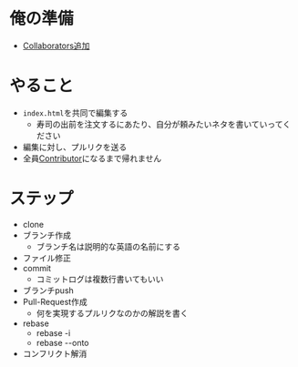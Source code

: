 # 俺の準備
  - [Collaborators追加](https://github.com/onigra/github-flow/settings/collaboration)

# やること 
  - `index.html`を共同で編集する
    - 寿司の出前を注文するにあたり、自分が頼みたいネタを書いていってください
  - 編集に対し、プルリクを送る
  - 全員[Contributor](https://github.com/onigra/github-flow/graphs/contributors)になるまで帰れません

# ステップ
  - clone
  - ブランチ作成
    - ブランチ名は説明的な英語の名前にする
  - ファイル修正
  - commit
    - コミットログは複数行書いてもいい
  - ブランチpush
  - Pull-Request作成
    - 何を実現するプルリクなのかの解説を書く
  - rebase
    - rebase -i
    - rebase --onto
  - コンフリクト解消
